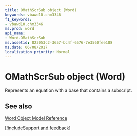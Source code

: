 ```yaml
---
title: OMathScrSub object (Word)
keywords: vbawd10.chm3346
f1_keywords:
- vbawd10.chm3346
ms.prod: word
api_name:
- Word.OMathScrSub
ms.assetid: 823053c2-3657-bc4f-6576-7e3560fee188
ms.date: 06/08/2017
localization_priority: Normal
---
```



# OMathScrSub object (Word)

Represents an equation with a base that contains a subscript.


## See also


[Word Object Model Reference](overview/Word/object-model.md)

[!include[Support and feedback](~/includes/feedback-boilerplate.md)]